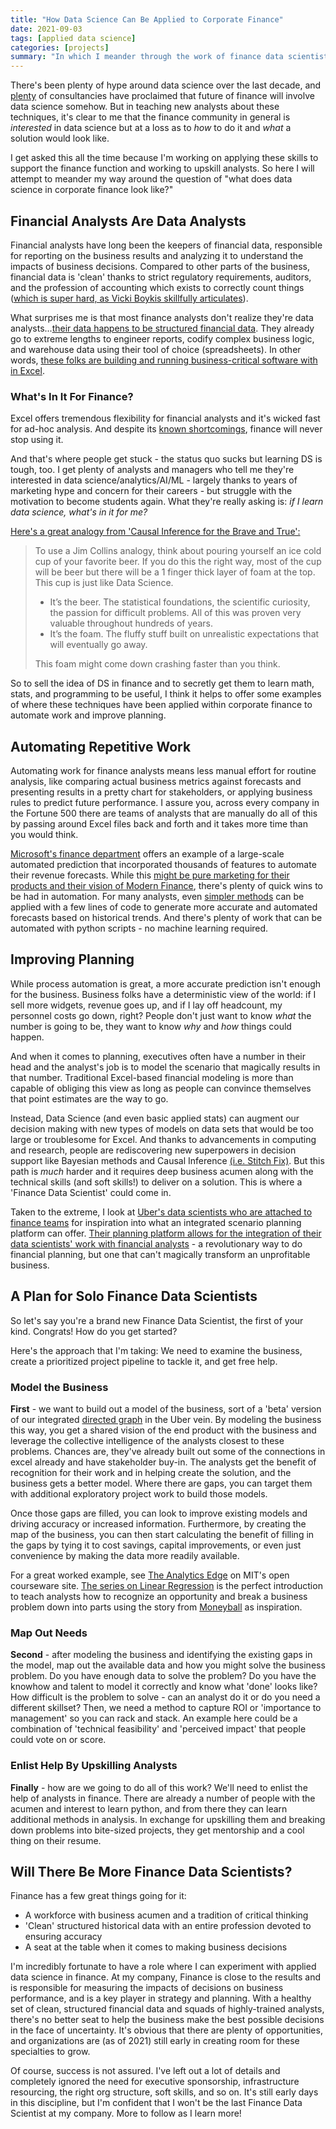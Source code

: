 ```yaml
---
title: "How Data Science Can Be Applied to Corporate Finance"
date: 2021-09-03
tags: [applied data science]
categories: [projects]
summary: "In which I meander through the work of finance data scientists and how data science can be applied to corporate finance."
---
```


There's been plenty of hype around data science over the last decade, and [plenty](https://www2.deloitte.com/ca/en/pages/finance-transformation/articles/finance-2020.html) of consultancies have proclaimed that future of finance will involve data science somehow. But in teaching new analysts about these techniques, it's clear to me that the finance community in general is *interested* in data science but at a loss as to *how* to do it and *what* a solution would look like. 

I get asked this all the time because I'm working on applying these skills to support the finance function and working to upskill analysts. So here I will attempt to meander my way around the question of "what does data science in corporate finance look like?" 

## Financial Analysts Are Data Analysts

Financial analysts have long been the keepers of financial data, responsible for reporting on the business results and analyzing it to understand the impacts of business decisions. Compared to other parts of the business, financial data is 'clean' thanks to strict regulatory requirements, auditors, and the profession of accounting which exists to correctly count things ([which is super hard, as Vicki Boykis skillfully articulates](https://vicki.substack.com/p/all-numbers-are-made-up-some-are)). 

What surprises me is that most finance analysts don't realize they're data analysts...[their data happens to be structured financial data](https://youtu.be/GbL-42kv5LI?t=151). They already go to extreme lengths to engineer reports, codify complex business logic, and warehouse data using their tool of choice (spreadsheets). In other words, [these folks are building and running business-critical software with in Excel](https://multithreaded.stitchfix.com/blog/2017/07/06/why-internal-software/).

### What's In It For Finance?

Excel offers tremendous flexibility for financial analysts and it's wicked fast for ad-hoc analysis. And despite its [known shortcomings](https://floatapp.com/blog/5-greatest-spreadsheet-errors-of-all-time/), finance will never stop using it. 

And that's where people get stuck - the status quo sucks but learning DS is tough, too. I get plenty of analysts and managers who tell me they're interested in data science/analytics/AI/ML - largely thanks to years of marketing hype and concern for their careers - but struggle with the motivation to become students again. What they're really asking is: *if I learn data science, what's in it for me?* 

[Here's a great analogy from 'Causal Inference for the Brave and True':](https://matheusfacure.github.io/python-causality-handbook/01-Introduction-To-Causality.html)

> To use a Jim Collins analogy, think about pouring yourself an ice cold cup of your favorite beer. If you do this the right way, most of the cup will be beer but there will be a 1 finger thick layer of foam at the top. This cup is just like Data Science.
>
> * It’s the beer. The statistical foundations, the scientific curiosity, the passion for difficult problems. All of this was proven very valuable throughout hundreds of years.
> * It’s the foam. The fluffy stuff built on unrealistic expectations that will eventually go away.
>
> This foam might come down crashing faster than you think. 

So to sell the idea of DS in finance and to secretly get them to learn math, stats, and programming to be useful, I think it helps to offer some examples of where these techniques have been applied within corporate finance to automate work and improve planning.

## Automating Repetitive Work

Automating work for finance analysts means less manual effort for routine analysis, like comparing actual business metrics against forecasts and presenting results in a pretty chart for stakeholders, or applying business rules to predict future performance. I assure you, across every company in the Fortune 500 there are teams of analysts that are manually do all of this by passing around Excel files back and forth and it takes more time than you would think.

[Microsoft's finance department](https://www.microsoft.com/cms/api/am/binary/RE2IIQU) offers an example of a large-scale automated prediction that incorporated thousands of features to automate their revenue forecasts. While this [might be pure marketing for their products and their vision of Modern Finance](https://www.microsoft.com/en-us/modernfinance/), there's plenty of quick wins to be had in automation. For many analysts, even [simpler methods](https://otexts.com/fpp2/expsmooth.html) can be applied with a few lines of code to generate more accurate and automated forecasts based on historical trends. And there's plenty of work that can be automated with python scripts - no machine learning required.

## Improving Planning

While process automation is great, a more accurate prediction isn't enough for the business. Business folks have a deterministic view of the world: if I sell more widgets, revenue goes up, and if I lay off headcount, my personnel costs go down, right? People don't just want to know *what* the number is going to be, they want to know *why* and *how* things could happen.

And when it comes to planning, executives often have a number in their head and the analyst's job is to model the scenario that magically results in that number. Traditional Excel-based financial modeling is more than capable of obliging this view as long as people can convince themselves that point estimates are the way to go. 

Instead, Data Science (and even basic applied stats) can augment our decision making with new types of models on data sets that would be too large or troublesome for Excel. And thanks to advancements in computing and research, people are rediscovering new superpowers in decision support like Bayesian methods and Causal Inference [(i.e. Stitch Fix)](https://multithreaded.stitchfix.com/blog/2019/12/19/good-marketing-decisions/). But this path is *much* harder and it requires deep business acumen along with the technical skills (and soft skills!) to deliver on a solution. This is where a 'Finance Data Scientist' could come in.

Taken to the extreme, I look at [Uber's data scientists who are attached to finance teams]((https://eng.uber.com/financial-planning-for-data-scientist/)) for inspiration into what an integrated scenario planning platform can offer. [Their planning platform allows for the integration of their data scientists' work with financial analysts]((https://eng.uber.com/transforming-financial-forecasting-machine-learning/)) - a revolutionary way to do financial planning, but one that can't magically transform an unprofitable business.

## A Plan for Solo Finance Data Scientists

So let's say you're a brand new Finance Data Scientist, the first of your kind. Congrats! How do you get started?

Here's the approach that I'm taking: We need to examine the business, create a prioritized project pipeline to tackle it, and get free help.

### Model the Business

**First** - we want to build out a model of the business, sort of a 'beta' version of our integrated [directed graph](https://en.wikipedia.org/wiki/Directed_graph) in the Uber vein. By modeling the business this way, you get a shared vision of the end product with the business and leverage the collective intelligence of the analysts closest to these problems. Chances are, they've already built out some of the connections in excel already and have stakeholder buy-in. The analysts get the benefit of recognition for their work and in helping create the solution, and the business gets a better model. Where there are gaps, you can target them with additional exploratory project work to build those models.

Once those gaps are filled, you can look to improve existing models and driving accuracy or increased information. Furthermore, by creating the map of the business, you can then start calculating the benefit of filling in the gaps by tying it to cost savings, capital improvements, or even just convenience by making the data more readily available.

For a great worked example, see [The Analytics Edge](https://ocw.mit.edu/courses/sloan-school-of-management/15-071-the-analytics-edge-spring-2017/) on MIT's open courseware site. [The series on Linear Regression](https://ocw.mit.edu/courses/sloan-school-of-management/15-071-the-analytics-edge-spring-2017/linear-regression/) is the perfect introduction to teach analysts how to recognize an opportunity and break a business problem down into parts using the story from [Moneyball](https://www.amazon.com/Moneyball-Art-Winning-Unfair-Game/dp/0393324818) as inspiration.

### Map Out Needs

**Second** - after modeling the business and identifying the existing gaps in the model, map out the available data and how you might solve the business problem. Do you have enough data to solve the problem? Do you have the knowhow and talent to model it correctly and know what 'done' looks like? How difficult is the problem to solve - can an analyst do it or do you need a different skillset? Then, we need a method to capture ROI or 'importance to management' so you can rack and stack. An example here could be a combination of 'technical feasibility' and 'perceived impact' that people could vote on or score.

### Enlist Help By Upskilling Analysts

**Finally** - how are we going to do all of this work? We'll need to enlist the help of analysts in finance. There are already a number of people with the acumen and interest to learn python, and from there they can learn additional methods in analysis. In exchange for upskilling them and breaking down problems into bite-sized projects, they get mentorship and a cool thing on their resume.

## Will There Be More Finance Data Scientists?

Finance has a few great things going for it:

* A workforce with business acumen and a tradition of critical thinking
* 'Clean' structured historical data with an entire profession devoted to ensuring accuracy
* A seat at the table when it comes to making business decisions

I'm incredibly fortunate to have a role where I can experiment with applied data science in finance. At my company, Finance is close to the results and is responsible for measuring the impacts of decisions on business performance, and is a key player in strategy and planning. With a healthy set of clean, structured financial data and squads of highly-trained analysts, there's no better seat to help the business make the best possible decisions in the face of uncertainty. It's obvious that there are plenty of opportunities, and organizations are (as of 2021) still early in creating room for these specialties to grow. 

Of course, success is not assured. I've left out a lot of details and completely ignored the need for executive sponsorship, infrastructure resourcing, the right org structure, soft skills, and so on. It's still early days in this discipline, but I'm confident that I won't be the last Finance Data Scientist at my company. More to follow as I learn more!
